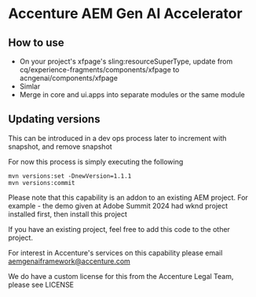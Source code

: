# Accenture AEM Gen AI Accelerator

## How to use
* On your project's xfpage's sling:resourceSuperType, update from cq/experience-fragments/components/xfpage to acngenai/components/xfpage
* Simlar 
* Merge in core and ui.apps into separate modules or the same module

## Updating versions
This can be introduced in a dev ops process later to increment with snapshot, and remove snapshot

For now this process is simply executing the following

```
mvn versions:set -DnewVersion=1.1.1
mvn versions:commit

```

Please note that this capability is an addon to an existing AEM project. 
For example - the demo given at Adobe Summit 2024 had wknd project installed first, 
then install this project

If you have an existing project, feel free to add this code to the other project.

For interest in Accenture's services on this capability please email aemgenaiframework@accenture.com

We do have a custom license for this from the Accenture Legal Team, please see LICENSE